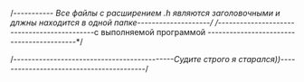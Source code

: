 /*----------- Все файлы с расширением *.h являются заголовочными и длжны находится в одной папке--------------------*/ 
/*--------------------------------------------с выполняемой программой ------------------------------------------*/

/*--------------------------------------------Судите строго я старался))-----------------------------------------*/
